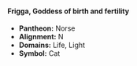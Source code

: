 #### Frigga, Goddess of birth and fertility
- **Pantheon:** Norse
- **Alignment:** N
- **Domains:** Life, Light
- **Symbol:** Cat